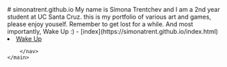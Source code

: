 <!DOCTYPE html>
<html>
<head>
# simonatrent.github.io
My name is Simona Trentchev and I am a 2nd year student at UC Santa Cruz.
this is my portfolio of various art and games, please enjoy youself.
Remember to get lost for a while. And most importantly, Wake Up :)
- [index](https://simonatrent.github.io/index.html)

</section>
		<nav id="links">
			<li><a href=(https://simonatrent.github.io/index.html)>Wake Up </a></li>
		
		</nav>
	</main>
</body>
</html>
